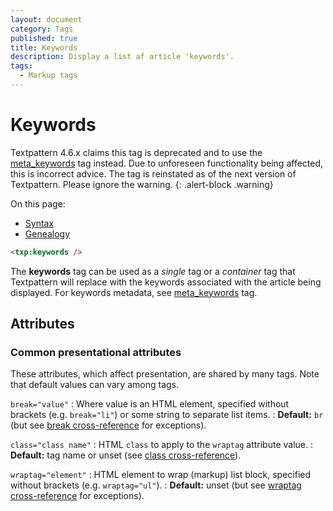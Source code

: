 ```yaml
---
layout: document
category: Tags
published: true
title: Keywords
description: Display a list af article 'keywords'.
tags:
  - Markup tags
---
```


# Keywords

Textpattern 4.6.x claims this tag is deprecated and to use the [meta_keywords](meta_keywords) tag instead. Due to unforeseen functionality being affected, this is incorrect advice. The tag is reinstated as of the next version of Textpattern. Please ignore the warning.
{: .alert-block .warning}

On this page:

* [Syntax](#syntax)
* [Genealogy](#genealogy)

~~~ html
<txp:keywords />
~~~

The **keywords** tag can be used as a *single* tag or a *container* tag that Textpattern will replace with the keywords associated with the article being displayed. For keywords metadata, see [meta_keywords](meta_keywords) tag.

## Attributes

### Common presentational attributes

These attributes, which affect presentation, are shared by many tags. Note that default values can vary among tags.

`break="value"`
: Where value is an HTML element, specified without brackets (e.g. `break="li"`) or some string to separate list items.
: **Default:** `br` (but see [break cross-reference](https://docs.textpattern.io/tags/tag-attributes-cross-reference#break) for exceptions).

`class="class name"`
: HTML `class` to apply to the `wraptag` attribute value.
: **Default:** tag name or unset (see [class cross-reference](https://docs.textpattern.io/tags/tag-attributes-cross-reference#class)).

`wraptag="element"`
: HTML element to wrap (markup) list block, specified without brackets (e.g. `wraptag="ul"`).
: **Default:** unset (but see [wraptag cross-reference](https://docs.textpattern.io/tags/tag-attributes-cross-reference#wraptag) for exceptions).
